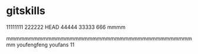 # gitskills
11111111
222222
HEAD
44444
33333
666
mmmm

mmmmmmmmmmmmmmmmmmmmmmmmmmmmmmmmmmmmmmmmmmm
youfengfeng
youfans
11
